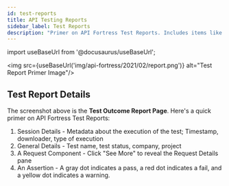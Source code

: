 ```yaml
---
id: test-reports
title: API Testing Reports
sidebar_label: Test Reports
description: "Primer on API Fortress Test Reports. Includes items like session details, timestamp, downloader, test execution general details: test name, test status, company, project, request component, etc."
---
```

import useBaseUrl from '@docusaurus/useBaseUrl';


<img src={useBaseUrl('img/api-fortress/2021/02/report.png')} alt="Test Report Primer Image"/>

## Test Report Details

The screenshot above is the **Test Outcome Report Page**. Here's a quick primer on API Fortress Test Reports:

1. Session Details - Metadata about the execution of the test; Timestamp, downloader, type of execution
2. General Details - Test name, test status, company, project
3. A Request Component - Click "See More" to reveal the Request Details pane
4. An Assertion - A gray dot indicates a pass, a red dot indicates a fail, and a yellow dot indicates a warning.